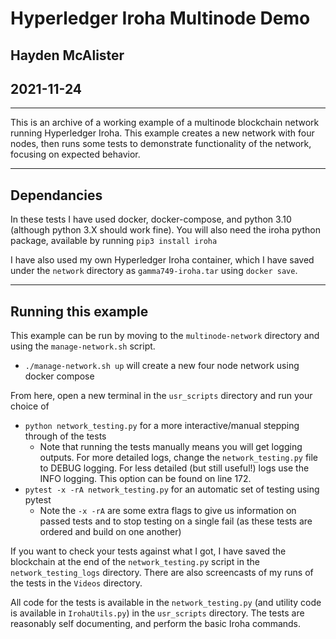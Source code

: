 # Hyperledger Iroha Multinode Demo
## Hayden McAlister
## 2021-11-24
---
This is an archive of a working example of a multinode blockchain network running Hyperledger Iroha. This example creates a new network with four nodes, then runs some tests to demonstrate functionality of the network, focusing on expected behavior.

---
## Dependancies
In these tests I have used docker, docker-compose, and python 3.10 (although python 3.X should work fine). You will also need the iroha python package, available by running `pip3 install iroha`

I have also used my own Hyperledger Iroha container, which I have saved under the `network` directory as `gamma749-iroha.tar` using `docker save`. 

---
## Running this example
This example can be run by moving to the `multinode-network` directory and using the `manage-network.sh` script.
- `./manage-network.sh up` will create a new four node network using docker compose

From here, open a new terminal in the `usr_scripts` directory and run your choice of
- `python network_testing.py` for a more interactive/manual stepping through of the tests
	- Note that running the tests manually means you will get logging outputs. For more detailed logs, change the `network_testing.py` file to DEBUG logging. For less detailed (but still useful!) logs use the INFO logging. This option can be found on line 172.
- `pytest -x -rA network_testing.py` for an automatic set of testing using pytest
	- Note the `-x -rA` are some extra flags to give us information on passed tests and to stop testing on a single fail (as these tests are ordered and build on one another)

If you want to check your tests against what I got, I have saved the blockchain at the end of the `network_testing.py` script in the `network_testing_logs` directory. There are also screencasts of my runs of the tests in the `Videos` directory.

All code for the tests is available in the `network_testing.py` (and utility code is available in `IrohaUtils.py`) in the `usr_scripts` directory. The tests are reasonably self documenting, and perform the basic Iroha commands.
